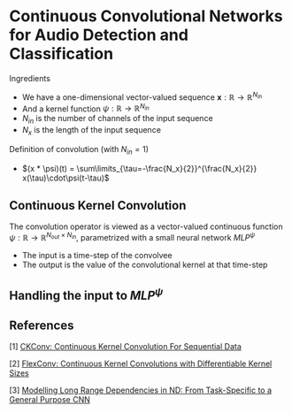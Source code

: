 # Continuous Convolutional Networks for Audio Detection and Classification

Ingredients
- We have a one-dimensional vector-valued sequence **x**$: \mathbb{R} \rightarrow \mathbb{R}^{N_{in}}$
- And a kernel function $\psi: \mathbb{R} \rightarrow \mathbb{R}^{N_{in}}$
- $N_{in}$ is the number of channels of the input sequence
- $N_{x}$ is the length of the input sequence

Definition of convolution (with $N_{in}=1$)
- $(x * \psi)(t) = \sum\limits_{\tau=-\frac{N_x}{2}}^{\frac{N_x}{2}} x(\tau)\cdot\psi(t-\tau)$



## Continuous Kernel Convolution

The convolution operator is viewed as a vector-valued continuous function $\psi: \mathbb{R} \rightarrow \mathbb{R}^{N_{out} \times N_{in}}$, parametrized with a small neural network $MLP^{\psi}$
  - The input is a time-step of the convolvee
  - The output is the value of the convolutional kernel at that time-step

## Handling the input to $MLP^{\psi}$



## References

<a id="1">[1]</a> 
[CKConv: Continuous Kernel Convolution For Sequential Data](https://arxiv.org/pdf/2102.02611)

<a id="2">[2]</a> 
[FlexConv: Continuous Kernel Convolutions with Differentiable Kernel Sizes](https://arxiv.org/pdf/2110.08059)

<a id="3">[3]</a> 
[Modelling Long Range Dependencies in ND: From Task-Specific to a General Purpose CNN](https://arxiv.org/pdf/2301.10540)